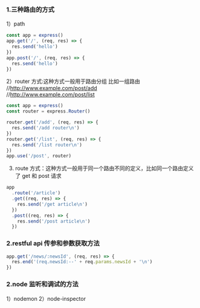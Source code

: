 ### 1.三种路由的方式

1）path

```javascript
const app = express()
app.get('/', (req, res) => {
  res.send('hello')
})
app.post('/', (req, res) => {
  res.send('hello')
})
```

2）router 方式:这种方式一般用于路由分组
比如一组路由  
//http://www.example.com/post/add  
//http://www.example.com/post/list

```javascript
const app = express()
const router = express.Router()

router.get('/add', (req, res) => {
  res.send('/add router\n')
})
router.get('/list', (req, res) => {
  res.send('/list router\n')
})
app.use('/post', router)
```

3. route 方式：这种方式一般用于同一个路由不同的定义，比如同一个路由定义了 get 和 post 请求

```javascript
app
  .route('/article')
  .get((req, res) => {
    res.send('/get article\n')
  })
  .post((req, res) => {
    res.send('/post article\n')
  })
```

### 2.restful api 传参和参数获取方法

```javascript
app.get('/news/:newsId', (req, res) => {
  res.end('(req.newsId:--' + req.params.newsId + '\n')
})
```

### 2.node 监听和调试的方法

1）nodemon
2）node-inspector
